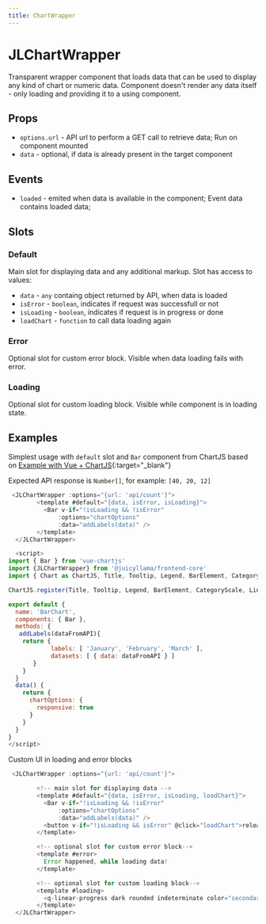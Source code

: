 ```yaml
---
title: ChartWrapper
---
```


# JLChartWrapper

Transparent wrapper component that loads data that can be used to display any kind of chart or numeric data. Component doesn't render any data itself - only loading and providing it to a using component.

## Props

- `options.url` - API url to perform a GET call to retrieve data; Run on component mounted
- `data` - optional, if data is already present in the target component

## Events

- `loaded` - emited when data is available in the component; Event data contains loaded data;

## Slots

### Default

Main slot for displaying data and any additional markup.
Slot has access to values:

- `data` - `any` containg object returned by API, when data is loaded
- `isError` - `boolean`, indicates if request was successfull or not
- `isLoading` - `boolean`, indicates if request is in progress or done
- `loadChart` - `function` to call data loading again

### Error

Optional slot for custom error block. Visible when data loading fails with error.

### Loading

Optional slot for custom loading block. Visible while component is in loading state.

## Examples

Simplest usage with `default` slot and `Bar` component from ChartJS based on [Example with Vue + ChartJS](https://vue-chartjs.org/guide/#creating-your-first-chart){:target="_blank"}

Expected API response is `Number[]`, for example: `[40, 20, 12]`

```js
 <JLChartWrapper :options="{url: 'api/count'}">
        <template #default="{data, isError, isLoading}">
          <Bar v-if="!isLoading && !isError"
              :options="chartOptions"
              :data="addLabels(data)" />
        </template>
  </JLChartWrapper>
```

```js
  <script>
import { Bar } from 'vue-chartjs'
import {JLChartWrapper} from '@juicyllama/frontend-core'
import { Chart as ChartJS, Title, Tooltip, Legend, BarElement, CategoryScale, LinearScale } from 'chart.js'

ChartJS.register(Title, Tooltip, Legend, BarElement, CategoryScale, LinearScale)

export default {
  name: 'BarChart',
  components: { Bar },
  methods: {
   addLabels(dataFromAPI){
    return {
            labels: [ 'January', 'February', 'March' ],
            datasets: [ { data: dataFromAPI } ]
       }
    }
  }
  data() {
    return {
      chartOptions: {
        responsive: true
      }
    }
  }
}
</script>
```

Custom UI in loading and error blocks

```js
 <JLChartWrapper :options="{url: 'api/count'}">

        <!-- main slot for displaying data -->
        <template #default="{data, isError, isLoading, loadChart}">
          <Bar v-if="!isLoading && !isError"
              :options="chartOptions"
              :data="addLabels(data)" />
          <button v-if="!isLoading && isError" @click="loadChart">reload</button>
        </template>

        <!-- optional slot for custom error block-->
        <template #error>
          Error happened, while loading data!
        </template>

        <!-- optional slot for custom loading block-->
        <template #loading>
          <q-linear-progress dark rounded indeterminate color="secondary" class="q-mt-sm" />
        </template>
  </JLChartWrapper>
```
